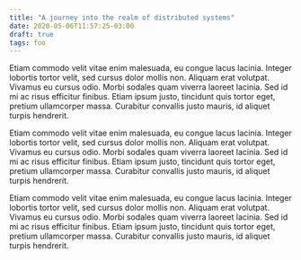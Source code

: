 ```yaml
---
title: "A journey into the realm of distributed systems"
date: 2020-05-06T11:57:25-03:00
draft: true
tags: foo
---
```


Etiam commodo velit vitae enim malesuada, eu congue lacus lacinia. Integer lobortis tortor velit, sed cursus dolor mollis non. Aliquam erat volutpat. Vivamus eu cursus odio.
Morbi sodales quam viverra laoreet lacinia. Sed id mi ac risus efficitur finibus. Etiam ipsum justo, tincidunt quis tortor eget, pretium ullamcorper massa. Curabitur convallis justo mauris, id aliquet turpis hendrerit.

Etiam commodo velit vitae enim malesuada, eu congue lacus lacinia. Integer lobortis tortor velit, sed cursus dolor mollis non. Aliquam erat volutpat. Vivamus eu cursus odio.
Morbi sodales quam viverra laoreet lacinia. Sed id mi ac risus efficitur finibus. Etiam ipsum justo, tincidunt quis tortor eget, pretium ullamcorper massa. Curabitur convallis justo mauris, id aliquet turpis hendrerit.

Etiam commodo velit vitae enim malesuada, eu congue lacus lacinia. Integer lobortis tortor velit, sed cursus dolor mollis non. Aliquam erat volutpat. Vivamus eu cursus odio.
Morbi sodales quam viverra laoreet lacinia. Sed id mi ac risus efficitur finibus. Etiam ipsum justo, tincidunt quis tortor eget, pretium ullamcorper massa. Curabitur convallis justo mauris, id aliquet turpis hendrerit.